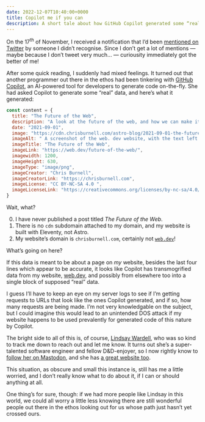 ```yaml
---
date: 2022-12-07T10:40:00+0000
title: Copilot me if you can
description: A short tale about how GitHub Copilot generated some “real” data about my website.
---
```


On <time datetime="">the 17<sup>th</sup> of November</time>, I received a notification that I’d been [mentioned on Twitter](https://twitter.com/lindsaykwardell/status/1593358142376931328) by someone I didn’t recognise. Since I don’t get a lot of mentions — maybe because I don’t tweet very much… — curiousity immediately got the better of me!

After some quick reading, I suddenly had mixed feelings. It turned out that another programmer out there in the ethos had been tinkering with [GitHub Copilot](https://github.com/features/copilot/), an AI-powered tool for developers to generate code on-the-fly. She had asked Copilot to generate some <q>real</q> data, and here’s what it generated:

```javascript
const content = {
  title: "The Future of the Web",
  description: "A look at the future of the web, and how we can make it better.",
  date: "2021-09-01",
  image: "https://cdn.chrisburnell.com/astro-blog/2021-09-01-the-future-of-the-web/og-image.png",
  imageAlt: " A screenshot of the web. dev website, with the text left corner.",
  imageTitle: "The Future of the Web",
  imageLink: "https://web.dev/future-of-the-web/",
  imagewidth: 1200,
  imageHeight: 630,
  imageType: "image/png",
  imageCreator: "Chris Burnell",
  imageCreatorLink: "https://chrisburnell.com",
  imageLicense: "CC BY-NC-SA 4.0 ",
  imageLicenseLink: "https://creativecommons.org/licenses/by-nc-sa/4.0/",
}
```

Wait, what?

0. I have never published a post titled *The Future of the Web*.
0. There is no `cdn` subdomain attached to my domain, and my website is built with Eleventy, not Astro.
0. My website’s domain is `chrisburnell.com`, certainly not [`web.dev`](https://web.dev)!

What’s going on here?

If this data is meant to be about a page on *my* website, besides the last four lines which appear to be accurate, it looks like Copilot has transmogrified data from my website, [web.dev](https://web.dev), and possibly from elsewhere too into a single block of supposed <q>real</q> data.

I guess I’ll have to keep an eye on my server logs to see if I’m getting requests to URLs that look like the ones Copilot generated, and if so, how many requests are being made. I’m not very knowledgable on the subject, but I could imagine this would lead to an unintended DOS attack if my website happens to be used prevalently for generated code of this nature by Copilot.

The bright side to all of this is, of course, [Lindsay Wardell](https://www.lindsaykwardell.com/), who was so kind to track me down to reach out and let me know. It turns out she’s a super-talented software engineer and fellow D&D-enjoyer, so I now rightly know to [follow her on Mastodon](https://mastodon.social/@lindsaykwardell), and she has [a great website too](https://www.lindsaykwardell.com).

This situation, as obscure and small this instance is, still has me a little worried, and I don’t really know what to do about it, if I can or should anything at all.

One thing’s for sure, though: if we had more people like Lindsay in this world, we could all worry a little less knowing there are still wonderful people out there in the ethos looking out for us whose path just hasn’t yet crossed ours.
